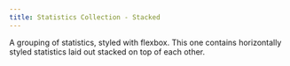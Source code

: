 ```yaml
---
title: Statistics Collection - Stacked
---
```

A grouping of statistics, styled with flexbox. This one contains horizontally styled statistics laid out stacked on top of each other.
